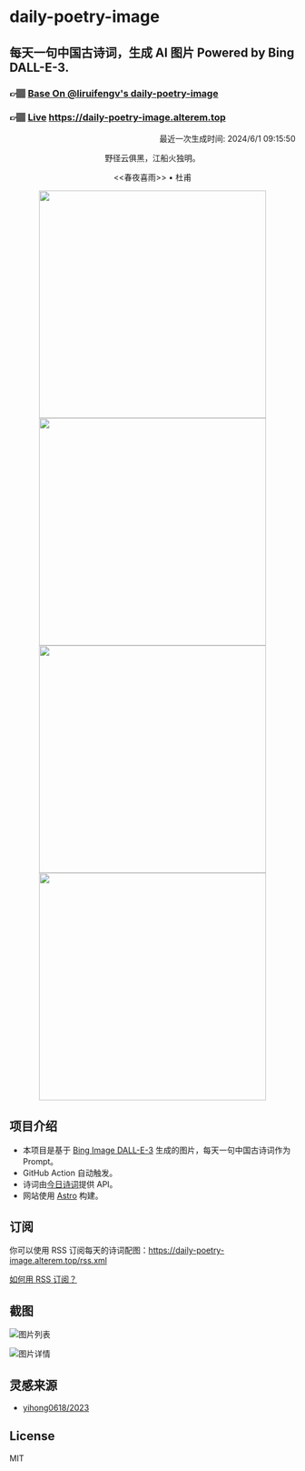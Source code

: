 
# daily-poetry-image

## 每天一句中国古诗词，生成 AI 图片 Powered by Bing DALL-E-3.

### 👉🏽 [Base On @liruifengv's daily-poetry-image](https://github.com/liruifengv/daily-poetry-image)

### 👉🏽 [Live](https://daily-poetry-image.alterem.top/) https://daily-poetry-image.alterem.top

<p align="right">
  最近一次生成时间: 2024/6/1 09:15:50
</p>
<p align="center">
野径云俱黑，江船火独明。
</p>
<p align="center">
<<春夜喜雨>> • 杜甫
</p>
<p align="center">
<img src="https://tse3.mm.bing.net/th/id/OIG2.zfTK2MyDyQK3A5DwW3Cf" height="400" width="400" />
<img src="https://tse1.mm.bing.net/th/id/OIG2.cCwb6ej13ZTZuhpLeymg" height="400" width="400" />
<img src="https://tse2.mm.bing.net/th/id/OIG2.UmggPVY_tgKTMUrMh9cU" height="400" width="400" />
<img src="https://tse3.mm.bing.net/th/id/OIG2.0qaLtEqO41wsi3sunF7F" height="400" width="400" />
</p>

## 项目介绍

-   本项目是基于 [Bing Image DALL-E-3](https://www.bing.com/images/create) 生成的图片，每天一句中国古诗词作为 Prompt。
-   GitHub Action 自动触发。
-   诗词由[今日诗词](https://www.jinrishici.com/)提供 API。
-   网站使用 [Astro](https://astro.build) 构建。

## 订阅

你可以使用 RSS 订阅每天的诗词配图：https://daily-poetry-image.alterem.top/rss.xml

[如何用 RSS 订阅？](https://zhuanlan.zhihu.com/p/55026716)

## 截图

![图片列表](./screenshots/Snipaste_2023-12-28_21-00-26.png)

![图片详情](./screenshots/Snipaste_2023-12-28_21-00-53.png)

## 灵感来源

-   [yihong0618/2023](https://github.com/yihong0618/2023)

## License

MIT
